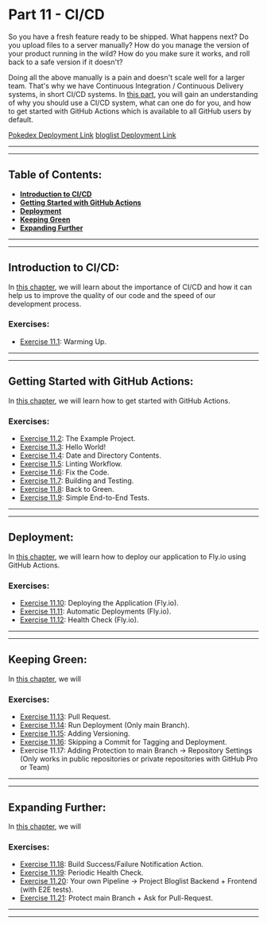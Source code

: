 # Part 11 - CI/CD

So you have a fresh feature ready to be shipped. What happens next? Do you upload files to a server manually? How do you manage the version of your product running in the wild? How do you make sure it works, and roll back to a safe version if it doesn't?

Doing all the above manually is a pain and doesn't scale well for a larger team. That's why we have Continuous Integration / Continuous Delivery systems, in short CI/CD systems. In [this part](https://fullstackopen.com/en/part11), you will gain an understanding of why you should use a CI/CD system, what can one do for you, and how to get started with GitHub Actions which is available to all GitHub users by default.

[Pokedex Deployment Link](https://pokedex-divine-water-3533.fly.dev)
[bloglist Deployment Link](https://bloglist-backend-old-voice-389.fly.dev)

---
---

## Table of Contents:

- **[Introduction to CI/CD](#introduction-to-cicd)**
- **[Getting Started with GitHub Actions](#getting-started-with-github-actions)**
- **[Deployment](#deployment)**
- **[Keeping Green](#keeping-green)**
- **[Expanding Further](#expanding-further)**

---
---

## Introduction to CI/CD:

In [this chapter](https://fullstackopen.com/en/part11/introduction_to_ci_cd), we will learn about the importance of CI/CD and how it can help us to improve the quality of our code and the speed of our development process.

### Exercises:

- [Exercise 11.1](https://github.com/Jvlsc/FullStack-Course/blob/8afa6064c7de080a4a75320727d138f106397516/part11/commentary/exercise1.md): Warming Up.

---
---

## Getting Started with GitHub Actions:

In [this chapter](https://fullstackopen.com/en/part11/getting_started_with_git_hub_actions), we will learn how to get started with GitHub Actions.

### Exercises:

- [Exercise 11.2](https://github.com/Jvlsc/FullStack-Course/blob/01f92fec97bdea186320d133c3e2b86630f4bc23/part11/Pokedex/package.json): The Example Project.
- [Exercise 11.3](https://github.com/Jvlsc/FullStack-Course/blob/f27f6e05c20863eb1d4a9a4b855e247102e6e9de/.github/workflow/hello.yml): Hello World!
- [Exercise 11.4](https://github.com/Jvlsc/FullStack-Course/blob/e328478b5cd7529078796d3c6ec41876defe1d9f/.github/workflows/hello.yml): Date and Directory Contents.
- [Exercise 11.5](https://github.com/Jvlsc/FullStack-Course/blob/f04e6f6d2bf309e6761f756ff61d944a5ac3a69d/.github/workflows/pipeline.yml): Linting Workflow.
- [Exercise 11.6](https://github.com/Jvlsc/FullStack-Course/blob/81dee85f2f4ae6de5eaa2d81cde07a5fb113438e/part11/Pokedex/.eslintrc.js): Fix the Code.
- [Exercise 11.7](https://github.com/Jvlsc/FullStack-Course/blob/9dff2c0a12b43c086f76852cb332c560bb08da10/.github/workflows/pipeline.yml): Building and Testing.
- [Exercise 11.8](https://github.com/Jvlsc/FullStack-Course/blob/97cf72b04d72a0bc695e0431034af4ae678fe511/part11/Pokedex/src/PokemonPage.jsx): Back to Green.
- [Exercise 11.9](https://github.com/Jvlsc/FullStack-Course/blob/c93b52e61148eff4e3838e3e127bda8498eb6550/.github/workflows/pipeline.yml): Simple End-to-End Tests.

---
---

## Deployment:

In [this chapter](https://fullstackopen.com/en/part11/deployment), we will learn how to deploy our application to Fly.io using GitHub Actions.

### Exercises:

- [Exercise 11.10](https://github.com/Jvlsc/FullStack-Course/blob/5bb1d3be78c0bc88b4bc9cb9ec13ca46074d9226/part11/Pokedex/fly.toml): Deploying the Application (Fly.io).
- [Exercise 11.11](https://github.com/Jvlsc/FullStack-Course/blob/45e749f561a853b129ec32e8f1ba0051066eac0c/.github/workflows/pipeline.yml): Automatic Deployments (Fly.io).
- [Exercise 11.12](https://github.com/Jvlsc/FullStack-Course/blob/30c489f9730de48a1d8de0cdabbcbe2f6d961561/part11/Pokedex/fly.toml): Health Check (Fly.io).

---
---

## Keeping Green:

In [this chapter](https://fullstackopen.com/en/part11/keeping_green), we will

### Exercises:

- [Exercise 11.13](https://github.com/Jvlsc/FullStack-Course/blob/5213a64b2378d42fee660d7acb0d95eba29f79d1/.github/workflows/pipeline.yml): Pull Request.
- [Exercise 11.14](https://github.com/Jvlsc/FullStack-Course/blob/2e507ee0f1d071d15b4b8a0bb94a9d0e259bced6/.github/workflows/pipeline.yml): Run Deployment (Only main Branch).
- [Exercise 11.15](https://github.com/Jvlsc/FullStack-Course/blob/55d73a24ab286d1124398819d85afc65ec60ad8c/.github/workflows/pipeline.yml): Adding Versioning.
- [Exercise 11.16](https://github.com/Jvlsc/FullStack-Course/blob/0592ef78db7a394ffac864df88738dc758d39b53/.github/workflows/pipeline.yml): Skipping a Commit for Tagging and Deployment.
- Exercise 11.17: Adding Protection to main Branch -> Repository Settings (Only works in public repositories or private repositories with GitHub Pro or Team)

---
---

## Expanding Further:

In [this chapter](https://fullstackopen.com/en/part11/expanding_further), we will

### Exercises:

- [Exercise 11.18](https://github.com/Jvlsc/FullStack-Course/blob/f759e917ea36eb50a88dc0112a51160459c880a3/.github/workflows/pipeline.yml): Build Success/Failure Notification Action.
- [Exercise 11.19](https://github.com/Jvlsc/FullStack-Course/blob/5a27c6892750ea7e77d15f0428ba00b2cbafc6c8/.github/workflows/health.yml): Periodic Health Check.
- [Exercise 11.20](https://github.com/Jvlsc/FullStack-Course/blob/08221ce8b8ab3d91c3379bb7d75943c294c829a5/.github/workflows/bloglist.yml): Your own Pipeline -> Project Bloglist Backend + Frontend (with E2E tests).
- [Exercise 11.21](https://github.com/Jvlsc/FullStack-Course/pull/22): Protect main Branch + Ask for Pull-Request.

---
---
